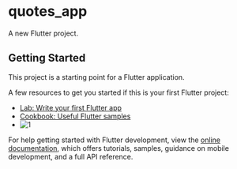 # quotes_app

A new Flutter project.

## Getting Started

This project is a starting point for a Flutter application.

A few resources to get you started if this is your first Flutter project:

- [Lab: Write your first Flutter app](https://docs.flutter.dev/get-started/codelab)
- [Cookbook: Useful Flutter samples](https://docs.flutter.dev/cookbook)
- ![1](lib/gif/quotes_App.gif)

For help getting started with Flutter development, view the
[online documentation](https://docs.flutter.dev/), which offers tutorials,
samples, guidance on mobile development, and a full API reference.
